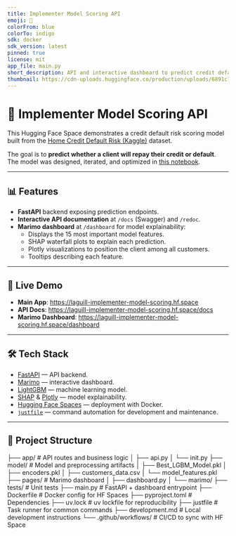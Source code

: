 ```yaml
---
title: Implementer Model Scoring API
emoji: 🏦
colorFrom: blue
colorTo: indigo
sdk: docker
sdk_version: latest
pinned: true
license: mit
app_file: main.py
short_description: API and interactive dashboard to predict credit default risk.
thumbnail: https://cdn-uploads.huggingface.co/production/uploads/6891c75202359d4e3846cbec/uMnppPBtSc7waPZhjrTMc.png
---
```


# 🏦 Implementer Model Scoring API

This Hugging Face Space demonstrates a credit default risk scoring model built from the [Home Credit Default Risk (Kaggle)](https://www.kaggle.com/c/home-credit-default-risk/data) dataset.

The goal is to **predict whether a client will repay their credit or default**.
The model was designed, iterated, and optimized in [this notebook](https://github.com/laguill/OC-DataScientist/blob/main/P7_Implementer-model-scoring/notebooks/notebook_modelisation.py).

---

## 📊 Features

- **FastAPI** backend exposing prediction endpoints.
- **Interactive API documentation** at `/docs` (Swagger) and `/redoc`.
- **Marimo dashboard** at `/dashboard` for model explainability:
  - Displays the 15 most important model features.
  - SHAP waterfall plots to explain each prediction.
  - Plotly visualizations to position the client among all customers.
  - Tooltips describing each feature.

---

## 🚀 Live Demo

- **Main App**: https://laguill-implementer-model-scoring.hf.space
- **API Docs**: https://laguill-implementer-model-scoring.hf.space/docs
- **Marimo Dashboard**: https://laguill-implementer-model-scoring.hf.space/dashboard

---

## 🛠 Tech Stack

- [FastAPI](https://fastapi.tiangolo.com/) — API backend.
- [Marimo](https://marimo.io/) — interactive dashboard.
- [LightGBM](https://lightgbm.readthedocs.io/) — machine learning model.
- [SHAP](https://shap.readthedocs.io/) & [Plotly](https://plotly.com/) — model explainability.
- [Hugging Face Spaces](https://huggingface.co/spaces) — deployment with Docker.
- [`justfile`](https://github.com/casey/just) — command automation for development and maintenance.

---

## 📂 Project Structure

├── app/ # API routes and business logic
│ ├── api.py
│ └── init.py
├── model/ # Model and preprocessing artifacts
│ ├── Best_LGBM_Model.pkl
│ ├── encoders.pkl
│ ├── customers_data.csv
│ └── model_features.pkl
├── pages/ # Marimo dashboard
│ ├── dashboard.py
│ └── marimo/
├── tests/ # Unit tests
├── main.py # FastAPI + dashboard entrypoint
├── Dockerfile # Docker config for HF Spaces
├── pyproject.toml # Dependencies
├── uv.lock # uv lockfile for reproducibility
├── justfile # Task runner for common commands
├── development.md # Local development instructions
└── .github/workflows/ # CI/CD to sync with HF Space
